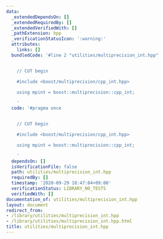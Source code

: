 ```yaml
---
data:
  _extendedDependsOn: []
  _extendedRequiredBy: []
  _extendedVerifiedWith: []
  _pathExtension: hpp
  _verificationStatusIcon: ':warning:'
  attributes:
    links: []
  bundledCode: '#line 2 "utilities/multiprecision_int.hpp"


    // CUT begin

    #include <boost/multiprecision/cpp_int.hpp>

    using mpint = boost::multiprecision::cpp_int;

    '
  code: '#pragma once


    // CUT begin

    #include <boost/multiprecision/cpp_int.hpp>

    using mpint = boost::multiprecision::cpp_int;

    '
  dependsOn: []
  isVerificationFile: false
  path: utilities/multiprecision_int.hpp
  requiredBy: []
  timestamp: '2020-09-29 18:47:04+09:00'
  verificationStatus: LIBRARY_NO_TESTS
  verifiedWith: []
documentation_of: utilities/multiprecision_int.hpp
layout: document
redirect_from:
- /library/utilities/multiprecision_int.hpp
- /library/utilities/multiprecision_int.hpp.html
title: utilities/multiprecision_int.hpp
---
```


